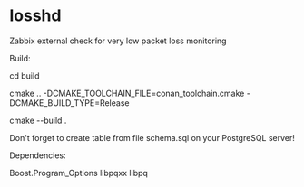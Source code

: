 # losshd
Zabbix external check for very low packet loss monitoring

Build:


cd build

cmake .. -DCMAKE_TOOLCHAIN_FILE=conan_toolchain.cmake -DCMAKE_BUILD_TYPE=Release

cmake --build .


Don't forget to create table from file schema.sql on your PostgreSQL server!


Dependencies:

Boost.Program_Options
libpqxx
libpq


